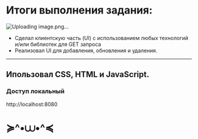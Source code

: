 # Итоги выполнения задания:
![Uploading image.png…]()

* Сделал клиентскую часть (UI) с использованием любых технологий и/или библиотек для GET запроса
* Реализовал UI для добавления, обновления и удаления.
---
## Ипользовал CSS, HTML и JavaScript.
### Доступ локальный
http://localhost:8080 

# ≽^•⩊•^≼
